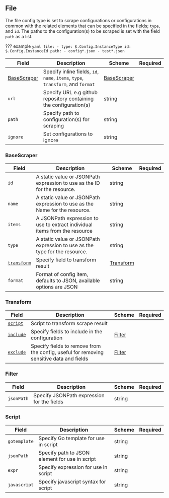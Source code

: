 ## File
The file config type is set to scrape configurations or configurations in common with the related elements that can be specified in the fields; `type`, and `id`. The paths to the configuration(s) to be scraped is set with the field `path` as a list.

??? example 
    ```yaml
      file:
        - type: $.Config.InstanceType
          id: $.Config.InstanceId
          path:
            - config*.json
            - test*.json
    ```


| Field | Description | Scheme | Required |
| ----- | ----------- | ------ | -------- |
| [BaseScraper](#BaseScraper) | Specify inline fields, `id`, `name`, `items`, `type`, `transform`, and `format` | [BaseScraper](#basescraper) |
| `url` | Specify URL e.g github repository containing the configuration(s) | string | 
| `path` | Specify path to configuration(s) for scraping | string |
| `ignore` | Set configurations to ignore | string |

### BaseScraper

| Field | Description | Scheme | Required |
| ----- | ----------- | ------ | -------- |
| `id` | A static value or JSONPath expression to use as the ID for the resource. | string |  |
| `name` | A static value or JSONPath expression to use as the Name for the resource. | string |  |
| `items` | A JSONPath expression to use to extract individual items from the resource | string |  |
| `type` | A static value or JSONPath expression to use as the type for the resource. | string |  |
| [`transform`](#transform) | Specify field to transform result | [Transform](#transform) |  |
| `format` | Format of config item, defaults to JSON, available options are JSON | string |

### Transform

| Field | Description | Scheme | Required |
| ----- | ----------- | ------ | -------- |
| [`script`](#script) | Script to transform scrape result |  |
| [`include`](#Filter) | Specify fields to include in the configuration | [Filter](#filter)  |  |
| [`exclude`](#filter) | Specify fields to remove from the config, useful for removing sensitive data and fields | [Filter](#filter) |  |

### Filter 

| Field | Description | Scheme | Required |
| ----- | ----------- | ------ | -------- |
| `jsonPath` | Specify JSONPath expression for the fields | string |

### Script 

| Field | Description | Scheme | Required |
| ----- | ----------- | ------ | -------- |
| `gotemplate` | Specify Go template for use in script | string |
| `jsonPath` | Specify path to JSON element for use in script | string |
| `expr` | Specify expression for use in script | string |
| `javascript` | Specify javascript syntax for script | string |